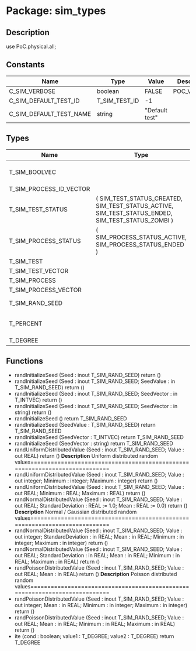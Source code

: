 # Package: sim_types
## Description
use			PoC.physical.all;

## Constants
| Name                    | Type          | Value           | Description |
| ----------------------- | ------------- | --------------- | ----------- |
| C_SIM_VERBOSE           | boolean       |  FALSE          | POC_VERBOSE |
| C_SIM_DEFAULT_TEST_ID   | T_SIM_TEST_ID |  -1             |             |
| C_SIM_DEFAULT_TEST_NAME | string        |  "Default test" |             |
## Types
| Name                    | Type                                                                                                       | Description                                                                                                                                                                                                 |
| ----------------------- | ---------------------------------------------------------------------------------------------------------- | ----------------------------------------------------------------------------------------------------------------------------------------------------------------------------------------------------------- |
| T_SIM_BOOLVEC           |                                                                                                            | ===========================================================================Simulation Task and Status Management===========================================================================                 |
| T_SIM_PROCESS_ID_VECTOR |                                                                                                            |                                                                                                                                                                                                             |
| T_SIM_TEST_STATUS       | ( 		SIM_TEST_STATUS_CREATED, 		SIM_TEST_STATUS_ACTIVE, 		SIM_TEST_STATUS_ENDED, 		SIM_TEST_STATUS_ZOMBI 	) |                                                                                                                                                                                                             |
| T_SIM_PROCESS_STATUS    | ( 		SIM_PROCESS_STATUS_ACTIVE, 		SIM_PROCESS_STATUS_ENDED 	)                                               |                                                                                                                                                                                                             |
| T_SIM_TEST              |                                                                                                            |                                                                                                                                                                                                             |
| T_SIM_TEST_VECTOR       |                                                                                                            |                                                                                                                                                                                                             |
| T_SIM_PROCESS           |                                                                                                            |                                                                                                                                                                                                             |
| T_SIM_PROCESS_VECTOR    |                                                                                                            |                                                                                                                                                                                                             |
| T_SIM_RAND_SEED         |                                                                                                            | ===========================================================================Random Numbers===========================================================================                                        |
| T_PERCENT               |                                                                                                            | ===========================================================================Clock Generation===========================================================================type T_PERCENT is INTEGER'range units |
| T_DEGREE                |                                                                                                            |                                                                                                                                                                                                             |
## Functions
- randInitializeSeed <font id="function_arguments">(Seed : inout T_SIM_RAND_SEED)</font> <font id="function_return">return ()</font>
- randInitializeSeed <font id="function_arguments">(Seed : inout T_SIM_RAND_SEED; SeedValue : in T_SIM_RAND_SEED)</font> <font id="function_return">return ()</font>
- randInitializeSeed <font id="function_arguments">(Seed : inout T_SIM_RAND_SEED; SeedVector : in T_INTVEC)</font> <font id="function_return">return ()</font>
- randInitializeSeed <font id="function_arguments">(Seed : inout T_SIM_RAND_SEED; SeedVector : in string)</font> <font id="function_return">return ()</font>
- randInitializeSeed <font id="function_arguments">()</font> <font id="function_return">return T_SIM_RAND_SEED</font>
- randInitializeSeed <font id="function_arguments">(SeedValue : T_SIM_RAND_SEED)</font> <font id="function_return">return T_SIM_RAND_SEED</font>
- randInitializeSeed <font id="function_arguments">(SeedVector : T_INTVEC)</font> <font id="function_return">return T_SIM_RAND_SEED</font>
- randInitializeSeed <font id="function_arguments">(SeedVector : string)</font> <font id="function_return">return T_SIM_RAND_SEED</font>
- randUniformDistributedValue <font id="function_arguments">(Seed : inout T_SIM_RAND_SEED; Value : out REAL)</font> <font id="function_return">return ()</font>
**Description**
Uniform distributed random values===========================================================================
- randUniformDistributedValue <font id="function_arguments">(Seed : inout T_SIM_RAND_SEED; Value : out integer; Minimum : integer; Maximum : integer)</font> <font id="function_return">return ()</font>
- randUniformDistributedValue <font id="function_arguments">(Seed : inout T_SIM_RAND_SEED; Value : out REAL; Minimum : REAL; Maximum : REAL)</font> <font id="function_return">return ()</font>
- randNormalDistributedValue <font id="function_arguments">(Seed : inout T_SIM_RAND_SEED; Value : out REAL; StandardDeviation : REAL := 1.0; Mean : REAL := 0.0)</font> <font id="function_return">return ()</font>
**Description**
Normal / Gaussian distributed random values===========================================================================
- randNormalDistributedValue <font id="function_arguments">(Seed : inout T_SIM_RAND_SEED; Value : out integer; StandardDeviation : in REAL; Mean : in REAL; Minimum : in integer; Maximum : in integer)</font> <font id="function_return">return ()</font>
- randNormalDistributedValue <font id="function_arguments">(Seed : inout T_SIM_RAND_SEED; Value : out REAL; StandardDeviation : in REAL; Mean : in REAL; Minimum : in REAL; Maximum : in REAL)</font> <font id="function_return">return ()</font>
- randPoissonDistributedValue <font id="function_arguments">(Seed : inout T_SIM_RAND_SEED; Value : out REAL; Mean : in REAL)</font> <font id="function_return">return ()</font>
**Description**
Poisson distributed random values===========================================================================
- randPoissonDistributedValue <font id="function_arguments">(Seed : inout T_SIM_RAND_SEED; Value : out integer; Mean : in REAL; Minimum : in integer; Maximum : in integer)</font> <font id="function_return">return ()</font>
- randPoissonDistributedValue <font id="function_arguments">(Seed : inout T_SIM_RAND_SEED; Value : out REAL; Mean : in REAL; Minimum : in REAL; Maximum : in REAL)</font> <font id="function_return">return ()</font>
- ite <font id="function_arguments">(cond : boolean; value1 : T_DEGREE; value2 : T_DEGREE)</font> <font id="function_return">return T_DEGREE</font>
